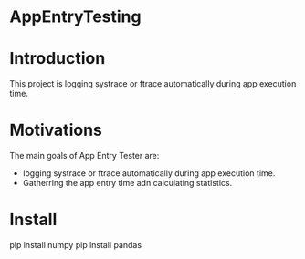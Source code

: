 # AppEntryTesting

Introduction
============

This project is logging systrace or ftrace automatically during app execution time.  


Motivations
===========

The main goals of App Entry Tester are:
-  logging systrace or ftrace automatically during app execution time. 
-  Gatherring the app entry time adn calculating statistics.


Install
=======

pip install numpy
pip install pandas
